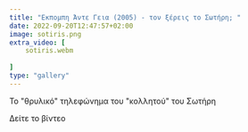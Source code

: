 ```yaml
---
title: "Εκπομπη Άντε Γεια (2005) - τον ξέρεις το Σωτήρη; "
date: 2022-09-20T12:47:57+02:00
image: sotiris.png
extra_video: [
    sotiris.webm
    
]
type: "gallery"
---
```


Το "θρυλικό" τηλεφώνημα του "κολλητού" του Σωτήρη

Δείτε το βίντεο
